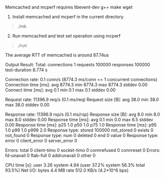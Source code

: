 Memcached and mcperf requires libevent-dev g++ make wget

1. Install memcached and mcperf in the current directory
  > ./mk

2. Run memcached and test set operation using mcperf
  > ./run
  
The average RTT of memcached is around 87.74us

Output Result:
Total: connections 1 requests 100000 responses 100000 test-duration 8.774 s

Connection rate: 0.1 conn/s (8774.3 ms/conn <= 1 concurrent connections)
Connection time [ms]: avg 8774.3 min 8774.3 max 8774.3 stddev 0.00
Connect time [ms]: avg 0.1 min 0.1 max 0.1 stddev 0.00

Request rate: 11396.9 req/s (0.1 ms/req)
Request size [B]: avg 38.0 min 38.0 max 38.0 stddev 0.00

Response rate: 11396.9 rsp/s (0.1 ms/rsp)
Response size [B]: avg 8.0 min 8.0 max 8.0 stddev 0.00
Response time [ms]: avg 0.1 min 0.0 max 6.5 stddev 0.00
Response time [ms]: p25 1.0 p50 1.0 p75 1.0
Response time [ms]: p95 1.0 p99 1.0 p999 2.0
Response type: stored 100000 not_stored 0 exists 0 not_found 0
Response type: num 0 deleted 0 end 0 value 0
Response type: error 0 client_error 0 server_error 0

Errors: total 0 client-timo 0 socket-timo 0 connrefused 0 connreset 0
Errors: fd-unavail 0 ftab-full 0 addrunavail 0 other 0

CPU time [s]: user 3.26 system 4.94 (user 37.2% system 56.3% total 93.5%)
Net I/O: bytes 4.4 MB rate 512.0 KB/s (4.2*10^6 bps)

